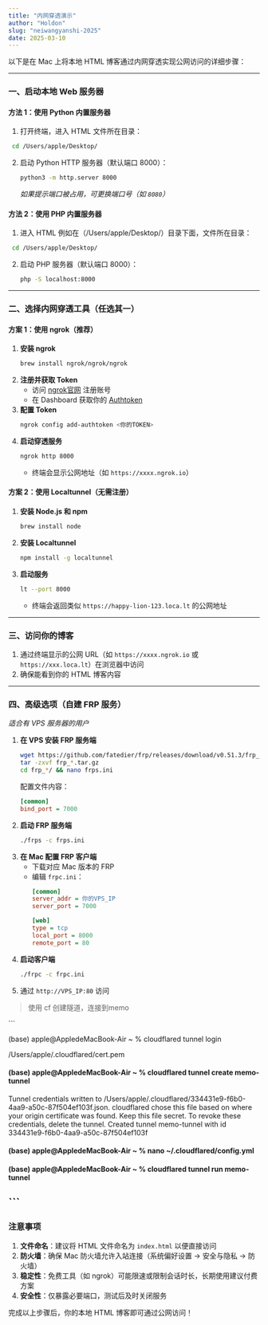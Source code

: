 ```yaml
---
title: "内网穿透演示"
author: "Holdon"
slug: "neiwangyanshi-2025"
date: 2025-03-10
---
```


以下是在 Mac 上将本地 HTML 博客通过内网穿透实现公网访问的详细步骤：

---

### 一、启动本地 Web 服务器
#### 方法 1：使用 Python 内置服务器
1. 打开终端，进入 HTML 文件所在目录：
  ```bash
   cd /Users/apple/Desktop/
   ```
2. 启动 Python HTTP 服务器（默认端口 8000）：
   ```bash
   python3 -m http.server 8000
   ```
   *如果提示端口被占用，可更换端口号（如 `8080`）*

#### 方法 2：使用 PHP 内置服务器
1. 进入 HTML 例如在（/Users/apple/Desktop/）目录下面，文件所在目录：
  ```bash
   cd /Users/apple/Desktop/
   ```
2. 启动 PHP 服务器（默认端口 8000）：
   ```bash
   php -S localhost:8000
   ```

---

### 二、选择内网穿透工具（任选其一）
#### 方案 1：使用 ngrok（推荐）
1. **安装 ngrok**
   ```bash
   brew install ngrok/ngrok/ngrok
   ```
2. **注册并获取 Token**
   - 访问 [ngrok官网](https://ngrok.com/) 注册账号
   - 在 Dashboard 获取你的 [Authtoken](https://dashboard.ngrok.com/get-started/your-authtoken)
3. **配置 Token**
   ```bash
   ngrok config add-authtoken <你的TOKEN>
   ```
4. **启动穿透服务**
   ```bash
   ngrok http 8000
   ```
   - 终端会显示公网地址（如 `https://xxxx.ngrok.io`）

#### 方案 2：使用 Localtunnel（无需注册）
1. **安装 Node.js 和 npm**
   ```bash
   brew install node
   ```
2. **安装 Localtunnel**
   ```bash
   npm install -g localtunnel
   ```
3. **启动服务**
   ```bash
   lt --port 8000
   ```
   - 终端会返回类似 `https://happy-lion-123.loca.lt` 的公网地址

---

### 三、访问你的博客
1. 通过终端显示的公网 URL（如 `https://xxxx.ngrok.io` 或 `https://xxx.loca.lt`）在浏览器中访问
2. 确保能看到你的 HTML 博客内容

---

### 四、高级选项（自建 FRP 服务）
*适合有 VPS 服务器的用户*
1. **在 VPS 安装 FRP 服务端**
   ```bash
   wget https://github.com/fatedier/frp/releases/download/v0.51.3/frp_0.51.3_linux_amd64.tar.gz
   tar -zxvf frp_*.tar.gz
   cd frp_*/ && nano frps.ini
   ```
   配置文件内容：
   ```ini
   [common]
   bind_port = 7000
   ```
2. **启动 FRP 服务端**
   ```bash
   ./frps -c frps.ini
   ```
3. **在 Mac 配置 FRP 客户端**
   - 下载对应 Mac 版本的 FRP
   - 编辑 `frpc.ini`：
     ```ini
     [common]
     server_addr = 你的VPS_IP
     server_port = 7000

     [web]
     type = tcp
     local_port = 8000
     remote_port = 80
     ```
4. **启动客户端**
   ```bash
   ./frpc -c frpc.ini
   ```
5. 通过 `http://VPS_IP:80` 访问


>  使用 cf 创建隧道，连接到memo


\`\`\`


(base) apple@AppledeMacBook-Air ~ % cloudflared tunnel login

/Users/apple/.cloudflared/cert.pem


#### (base) apple@AppledeMacBook-Air ~ % cloudflared tunnel create memo-tunnel

Tunnel credentials written to /Users/apple/.cloudflared/334431e9-f6b0-4aa9-a50c-87f504ef103f.json. cloudflared chose this file based on where your origin certificate was found. Keep this file secret. To revoke these credentials, delete the tunnel.
Created tunnel memo-tunnel with id 334431e9-f6b0-4aa9-a50c-87f504ef103f

#### (base) apple@AppledeMacBook-Air ~ % nano ~/.cloudflared/config.yml

#### (base) apple@AppledeMacBook-Air ~ % cloudflared tunnel run memo-tunnel

\`\`\`
---

### 注意事项
1. **文件命名**：建议将 HTML 文件命名为 `index.html` 以便直接访问
2. **防火墙**：确保 Mac 防火墙允许入站连接（系统偏好设置 → 安全与隐私 → 防火墙）
3. **稳定性**：免费工具（如 ngrok）可能限速或限制会话时长，长期使用建议付费方案
4. **安全性**：仅暴露必要端口，测试后及时关闭服务

完成以上步骤后，你的本地 HTML 博客即可通过公网访问！